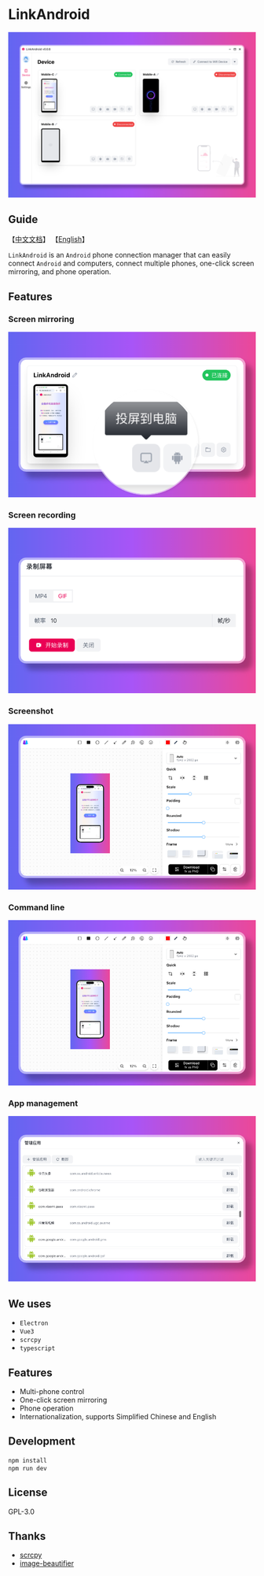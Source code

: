 # LinkAndroid

![](./screenshots/en/home.png)

## Guide

【[中文文档](./README-CN.md)】 【[English](./README.md)】

`LinkAndroid` is an `Android` phone connection manager that can easily connect `Android` and computers, connect multiple phones, one-click screen mirroring, and phone operation.

## Features

### Screen mirroring

![](./screenshots/cn/mirror.png)

### Screen recording

![](./screenshots/cn/screenrecord.png)

### Screenshot

![](./screenshots/cn/screenshot.png)

### Command line

![](./screenshots/cn/screenshot.png)

### App management

![](./screenshots/cn/appmanage.png)

## We uses

- `Electron`
- `Vue3`
- `scrcpy`
- `typescript`

## Features

- Multi-phone control
- One-click screen mirroring
- Phone operation
- Internationalization, supports Simplified Chinese and English

## Development

```
npm install
npm run dev
```

## License

GPL-3.0

## Thanks

- [scrcpy](https://github.com/Genymobile/scrcpy)
- [image-beautifier](https://github.com/CH563/image-beautifier)

